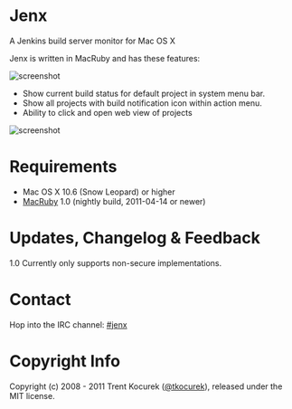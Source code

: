# Jenx #

A Jenkins build server monitor for Mac OS X

Jenx is written in MacRuby and has these features:

![screenshot](http://urbancoding.github.com/jenx/images/menu.png)

* Show current build status for default project in system menu bar.
* Show all projects with build notification icon within action menu.
* Ability to click and open web view of projects

![screenshot](http://urbancoding.github.com/jenx/images/preferences.png)

# Requirements #

* Mac OS X 10.6 (Snow Leopard) or higher
* [MacRuby](http://macruby.com/) 1.0 (nightly build, 2011-04-14 or newer)

# Updates, Changelog & Feedback

1.0 Currently only supports non-secure implementations.

# Contact #

Hop into the IRC channel: [#jenx](irc://freenode/jenx)

# Copyright Info #

Copyright (c) 2008 - 2011 Trent Kocurek ([@tkocurek](http://twitter.com/tkocurek)), released under the MIT license.
